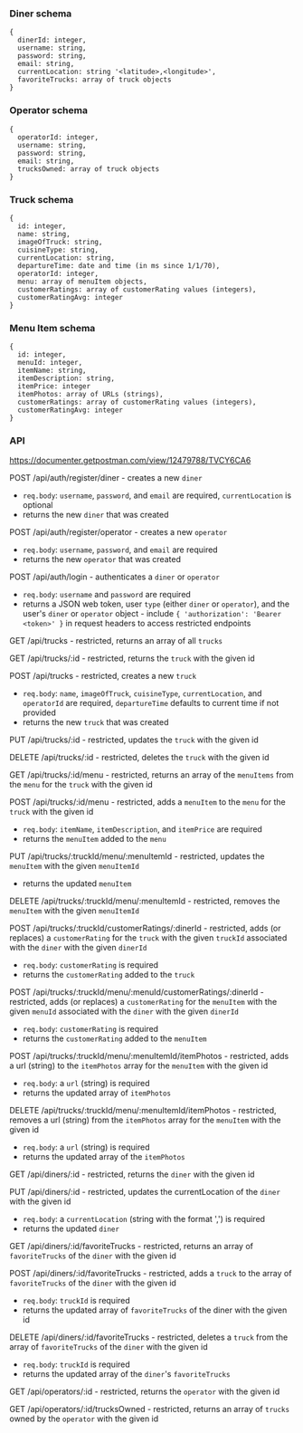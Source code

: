 ### Diner schema

    {
      dinerId: integer,
      username: string,
      password: string,
      email: string,
      currentLocation: string '<latitude>,<longitude>',
      favoriteTrucks: array of truck objects
    }

### Operator schema

    {
      operatorId: integer,
      username: string,
      password: string,
      email: string,
      trucksOwned: array of truck objects
    }

### Truck schema

    {
      id: integer,
      name: string,
      imageOfTruck: string,
      cuisineType: string,
      currentLocation: string,
      departureTime: date and time (in ms since 1/1/70),
      operatorId: integer,
      menu: array of menuItem objects,
      customerRatings: array of customerRating values (integers),
      customerRatingAvg: integer
    }

### Menu Item schema

    {
      id: integer,
      menuId: integer,
      itemName: string,
      itemDescription: string,
      itemPrice: integer
      itemPhotos: array of URLs (strings),
      customerRatings: array of customerRating values (integers),
      customerRatingAvg: integer
    }

### API

https://documenter.getpostman.com/view/12479788/TVCY6CA6

POST /api/auth/register/diner - creates a new `diner`

- `req.body`: `username`, `password`, and `email` are required, `currentLocation` is optional
- returns the new `diner` that was created

POST /api/auth/register/operator - creates a new `operator`

- `req.body`: `username`, `password`, and `email` are required
- returns the new `operator` that was created

POST /api/auth/login - authenticates a `diner` or `operator`

- `req.body`: `username` and `password` are required
- returns a JSON web token, user `type` (either `diner` or `operator`), and the user's `diner` or `operator` object - include `{ 'authorization': 'Bearer <token>' }` in request headers to access restricted endpoints

GET /api/trucks - restricted, returns an array of all `trucks`

GET /api/trucks/:id - restricted, returns the `truck` with the given id

POST /api/trucks - restricted, creates a new `truck`

- `req.body`: `name`, `imageOfTruck`, `cuisineType`, `currentLocation`, and `operatorId` are required, `departureTime` defaults to current time if not provided
- returns the new `truck` that was created

PUT /api/trucks/:id - restricted, updates the `truck` with the given id

DELETE /api/trucks/:id - restricted, deletes the `truck` with the given id

GET /api/trucks/:id/menu - restricted, returns an array of the `menuItems` from the `menu` for the `truck` with the given id

POST /api/trucks/:id/menu - restricted, adds a `menuItem` to the `menu` for the `truck` with the given id

- `req.body`: `itemName`, `itemDescription`, and `itemPrice` are required
- returns the `menuItem` added to the `menu`

PUT /api/trucks/:truckId/menu/:menuItemId - restricted, updates the `menuItem` with the given `menuItemId`

- returns the updated `menuItem`

DELETE /api/trucks/:truckId/menu/:menuItemId - restricted, removes the `menuItem` with the given `menuItemId`

POST /api/trucks/:truckId/customerRatings/:dinerId - restricted, adds (or replaces) a `customerRating` for the `truck` with the given `truckId` associated with the `diner` with the given `dinerId`

- `req.body`: `customerRating` is required
- returns the `customerRating` added to the `truck`

POST /api/trucks/:truckId/menu/:menuId/customerRatings/:dinerId - restricted, adds (or replaces) a `customerRating` for the `menuItem` with the given `menuId` associated with the `diner` with the given `dinerId`

- `req.body`: `customerRating` is required
- returns the `customerRating` added to the `menuItem`

POST /api/trucks/:truckId/menu/:menuItemId/itemPhotos - restricted, adds a url (string) to the `itemPhotos` array for the `menuItem` with the given id

- `req.body`: a `url` (string) is required
- returns the updated array of `itemPhotos`

DELETE /api/trucks/:truckId/menu/:menuItemId/itemPhotos - restricted, removes a url (string) from the `itemPhotos` array for the `menuItem` with the given id

- `req.body`: a `url` (string) is required
- returns the updated array of the `itemPhotos`

GET /api/diners/:id - restricted, returns the `diner` with the given id

PUT /api/diners/:id - restricted, updates the currentLocation of the `diner` with the given id

- `req.body`: a `currentLocation` (string with the format '<latitude>,<longitude>') is required
- returns the updated `diner`

GET /api/diners/:id/favoriteTrucks - restricted, returns an array of `favoriteTrucks` of the `diner` with the given id

POST /api/diners/:id/favoriteTrucks - restricted, adds a `truck` to the array of `favoriteTrucks` of the `diner` with the given id

- `req.body`: `truckId` is required
- returns the updated array of `favoriteTrucks` of the diner with the given id

DELETE /api/diners/:id/favoriteTrucks - restricted, deletes a `truck` from the array of `favoriteTrucks` of the `diner` with the given id

- `req.body`: `truckId` is required
- returns the updated array of the `diner`'s `favoriteTrucks`

GET /api/operators/:id - restricted, returns the `operator` with the given id

GET /api/operators/:id/trucksOwned - restricted, returns an array of `trucks` owned by the `operator` with the given id
